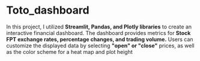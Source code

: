 # Toto_dashboard
In this project, I utilized **Streamlit, Pandas, and Plotly libraries** to create an interactive financial dashboard. 
The dashboard provides metrics for **Stock FPT exchange rates, percentage changes, and trading volume.** Users can customize the displayed data by selecting **"open" or "close"** prices, as well as the color scheme for a heat map and plot height
